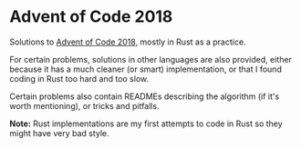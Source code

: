 # Advent of Code 2018
Solutions to [Advent of Code 2018](https://adventofcode.com/2018), mostly in Rust as a practice.

For certain problems, solutions in other languages are also provided, either because it has a much cleaner (or smart) implementation, or that I found coding in Rust too hard and too slow.

Certain problems also contain READMEs describing the algorithm (if it's worth mentioning), or tricks and pitfalls.

**Note:** Rust implementations are my first attempts to code in Rust so they might have very bad style.